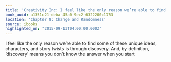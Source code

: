 ```yaml
---
title: 'Creativity Inc: I feel like the only reason we’re able to find some of these…'
book_uuid: a1351c21-deba-45a0-9ec2-6322200c1753
location: 'Chapter 8: Change and Randomness'
source: ibooks
highlighted_on: '2015-09-13T04:00:00.000Z'
---
```


I feel like the only reason we’re able to find some of these unique ideas, characters, and story twists is through discovery. And, by definition, ‘discovery’ means you don’t know the answer when you start